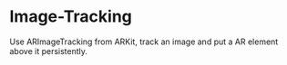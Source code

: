 # Image-Tracking

Use ARImageTracking from ARKit, track an image and put a AR element above it persistently.
